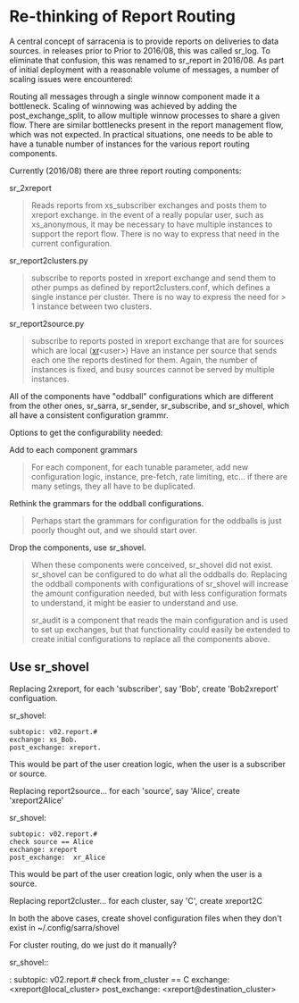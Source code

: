Re-thinking of Report Routing
=============================

A central concept of sarracenia is to provide reports on deliveries to
data sources. in releases prior to Prior to 2016/08, this was called
sr\_log. To eliminate that confusion, this was renamed to sr\_report in
2016/08. As part of initial deployment with a reasonable volume of
messages, a number of scaling issues were encountered:

Routing all messages through a single winnow component made it a
bottleneck. Scaling of winnowing was achieved by adding the
post\_exchange\_split, to allow multiple winnow processes to share a
given flow. There are similar bottlenecks present in the report
management flow, which was not expected. In practical situations, one
needs to be able to have a tunable number of instances for the various
report routing components.

Currently (2016/08) there are three report routing components:

sr\_2xreport

> Reads reports from xs\_subscriber exchanges and posts them to xreport
> exchange. in the event of a really popular user, such as
> xs\_anonymous, it may be necessary to have multiple instances to
> support the report flow. There is no way to express that need in the
> current configuration.

sr\_report2clusters.py

> subscribe to reports posted in xreport exchange and send them to other
> pumps as defined by report2clusters.conf, which defines a single
> instance per cluster. There is no way to express the need for \> 1
> instance between two clusters.

sr\_report2source.py

> subscribe to reports posted in xreport exchange that are for sources
> which are local ([xr]()\<user\>) Have an instance per source that
> sends each one the reports destined for them. Again, the number of
> instances is fixed, and busy sources cannot be served by multiple
> instances.

All of the components have "oddball" configurations which are different
from the other ones, sr\_sarra, sr\_sender, sr\_subscribe, and
sr\_shovel, which all have a consistent configuration grammr.

Options to get the configurability needed:

Add to each component grammars

> For each component, for each tunable parameter, add new configuration
> logic, instance, pre-fetch, rate limiting, etc... if there are many
> setings, they all have to be duplicated.

Rethink the grammars for the oddball configurations.

> Perhaps start the grammars for configuration for the oddballs is just
> poorly thought out, and we should start over.

Drop the components, use sr\_shovel.

> When these components were conceived, sr\_shovel did not exist.
> sr\_shovel can be configured to do what all the oddballs do. Replacing
> the oddball components with configurations of sr\_shovel will increase
> the amount configuration needed, but with less configuration formats
> to understand, it might be easier to understand and use.
>
> sr\_audit is a component that reads the main configuration and is used
> to set up exchanges, but that functionality could easily be extended
> to create initial configurations to replace all the components above.

Use sr\_shovel
--------------

Replacing 2xreport, for each 'subscriber', say 'Bob', create
'Bob2xreport' configuation.

sr\_shovel:

    subtopic: v02.report.#
    exchange: xs_Bob.
    post_exchange: xreport.

This would be part of the user creation logic, when the user is a
subscriber or source.

Replacing report2source... for each 'source', say 'Alice', create
'xreport2Alice'

sr\_shovel:

    subtopic: v02.report.#
    check source == Alice
    exchange: xreport
    post_exchange:  xr_Alice

This would be part of the user creation logic, only when the user is a
source.

Replacing report2cluster... for each cluster, say 'C', create xreport2C

In both the above cases, create shovel configuration files when they
don't exist in \~/.config/sarra/shovel

For cluster routing, do we just do it manually?

sr\_shovel::

:   subtopic: v02.report.\# check from\_cluster == C exchange:
    <xreport@local_cluster> post\_exchange:
    <xreport@destination_cluster>
